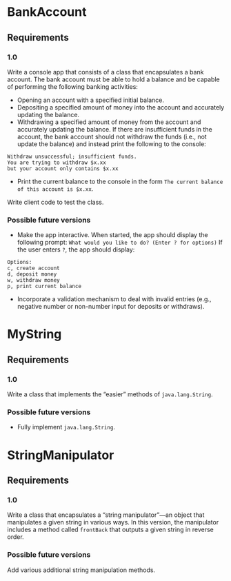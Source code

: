 # BankAccount
## Requirements
### 1.0
Write a console app that consists of a class that encapsulates a bank account. The bank account must be able to hold a balance and be capable of performing the following banking activities:
* Opening an account with a specified initial balance.
* Depositing a specified amount of money into the account and accurately updating the balance.
* Withdrawing a specified amount of money from the account and accurately updating the balance. If there are insufficient funds in the account, the bank account should not withdraw the funds (i.e., not update the balance) and instead print the following to the console:
```
Withdraw unsuccessful; insufficient funds.
You are trying to withdraw $x.xx
but your account only contains $x.xx
```
* Print the current balance to the console in the form `The current balance of this account is $x.xx`.

Write client code to test the class.
### Possible future versions
* Make the app interactive. When started, the app should display the following prompt: `What would you like to do? (Enter ? for options)` If the user enters `?`, the app should display:
```
Options:
c, create account
d, deposit money
w, withdraw money
p, print current balance
```
* Incorporate a validation mechanism to deal with invalid entries (e.g., negative number or non-number input for deposits or withdraws).

# MyString
## Requirements
### 1.0
Write a class that implements the “easier” methods of `java.lang.String`.
### Possible future versions
* Fully implement `java.lang.String`.

# StringManipulator
## Requirements
### 1.0
Write a class that encapsulates a “string manipulator”—an object that manipulates a given string in various ways. In this version, the manipulator includes a method called `frontBack` that outputs a given string in reverse order.
### Possible future versions
Add various additional string manipulation methods.